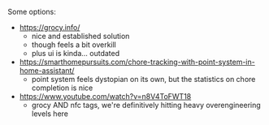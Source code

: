 Some options:
- https://grocy.info/
	- nice and established solution
	- though feels a bit overkill
	- plus ui is kinda... outdated
- https://smarthomepursuits.com/chore-tracking-with-point-system-in-home-assistant/
	- point system feels dystopian on its own, but the statistics on chore completion is nice
- https://www.youtube.com/watch?v=n8V4ToFWT18
	- grocy AND nfc tags, we're definitively hitting heavy overengineering levels here